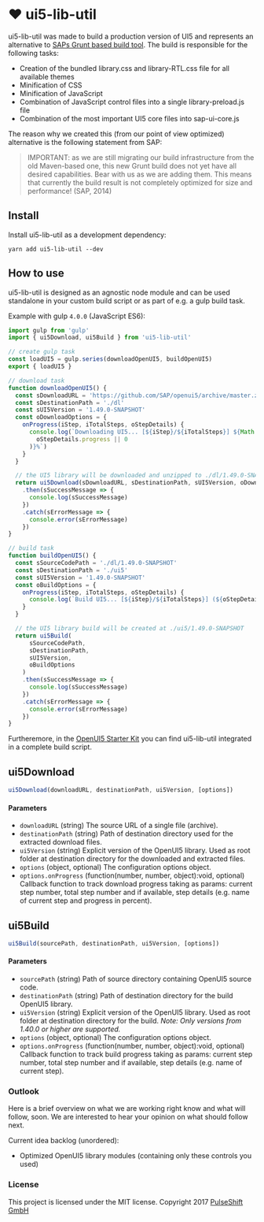 # ❤ ui5-lib-util
ui5-lib-util was made to build a production version of UI5 and represents an alternative to [SAPs Grunt based build tool](https://github.com/SAP/openui5/blob/master/docs/developing.md).
The build is responsible for the following tasks:
- Creation of the bundled library.css and library-RTL.css file for all available themes
- Minification of CSS
- Minification of JavaScript
- Combination of JavaScript control files into a single library-preload.js file
- Combination of the most important UI5 core files into sap-ui-core.js

The reason why we created this (from our point of view optimized) alternative is the following statement from SAP:
> IMPORTANT: as we are still migrating our build infrastructure from the old Maven-based one, this new Grunt build does not yet have all desired capabilities. Bear with us as we are adding them. This means that currently the build result is not completely optimized for size and performance! (SAP, 2014)

## Install
Install ui5-lib-util as a development dependency:
```
yarn add ui5-lib-util --dev
```

## How to use
ui5-lib-util is designed as an agnostic node module and can be used standalone in your custom build script or as part of e.g. a gulp build task.

Example with gulp `4.0.0` (JavaScript ES6):
```js
import gulp from 'gulp'
import { ui5Download, ui5Build } from 'ui5-lib-util'

// create gulp task
const loadUI5 = gulp.series(downloadOpenUI5, buildOpenUI5)
export { loadUI5 }

// download task
function downloadOpenUI5() {
  const sDownloadURL = 'https://github.com/SAP/openui5/archive/master.zip'
  const sDestinationPath = './dl'
  const sUI5Version = '1.49.0-SNAPSHOT'
  const oDownloadOptions = {
    onProgress(iStep, iTotalSteps, oStepDetails) {
      console.log(`Downloading UI5... [${iStep}/${iTotalSteps}] ${Math.round(
        oStepDetails.progress || 0
      )}%`)
    }
  }

  // the UI5 library will be downloaded and unzipped to ./dl/1.49.0-SNAPSHOT
  return ui5Download(sDownloadURL, sDestinationPath, sUI5Version, oDownloadOptions)
    .then(sSuccessMessage => {
      console.log(sSuccessMessage)
    })
    .catch(sErrorMessage => {
      console.error(sErrorMessage)
    })
}

// build task
function buildOpenUI5() {
  const sSourceCodePath = './dl/1.49.0-SNAPSHOT'
  const sDestinationPath = './ui5'
  const sUI5Version = '1.49.0-SNAPSHOT'
  const oBuildOptions = {
    onProgress(iStep, iTotalSteps, oStepDetails) {
      console.log(`Build UI5... [${iStep}/${iTotalSteps}] (${oStepDetails.name})`)
    }
  }

  // the UI5 library build will be created at ./ui5/1.49.0-SNAPSHOT
  return ui5Build(
      sSourceCodePath,
      sDestinationPath,
      sUI5Version,
      oBuildOptions
    )
    .then(sSuccessMessage => {
      console.log(sSuccessMessage)
    })
    .catch(sErrorMessage => {
      console.error(sErrorMessage)
    })
}

```

Furtheremore, in the [OpenUI5 Starter Kit](https://github.com/pulseshift/openui5-gulp-starter-kit) you can find ui5-lib-util integrated in a complete build script.

## ui5Download
```js
ui5Download(downloadURL, destinationPath, ui5Version, [options])
```

#### Parameters
- `downloadURL` (string) The source URL of a single file (archive).
- `destinationPath` (string) Path of destination directory used for the extracted download files.
- `ui5Version` (string) Explicit version of the OpenUI5 library. Used as root folder at destination directory for the downloaded and extracted files.
- `options` (object, optional) The configuration options object.
- `options.onProgress` (function(number, number, object):void, optional) Callback function to track download progress taking as params: current step number, total step number and if available, step details (e.g. name of current step and progress in percent).

## ui5Build
```js
ui5Build(sourcePath, destinationPath, ui5Version, [options])
```

#### Parameters
- `sourcePath` (string) Path of source directory containing OpenUI5 source code.
- `destinationPath` (string) Path of destination directory for the build OpenUI5 library.
- `ui5Version` (string) Explicit version of the OpenUI5 library. Used as root folder at destination directory for the build. *Note: Only versions  from 1.40.0 or higher are supported.*
- `options` (object, optional) The configuration options object.
- `options.onProgress` (function(number, number, object):void, optional) Callback function to track build progress taking as params: current step number, total step number and if available, step details (e.g. name of current step).

### Outlook

Here is a brief overview on what we are working right know and what will follow, soon. We are interested to hear your opinion on what should follow next.

Current idea backlog (unordered):
- Optimized OpenUI5 library modules (containing only these controls you used)

### License

This project is licensed under the MIT license.
Copyright 2017 [PulseShift GmbH](https://pulseshift.com/en/index.html)
